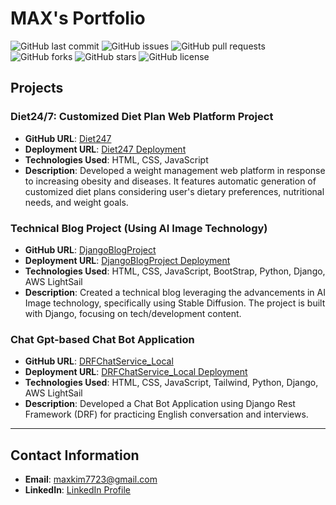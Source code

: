 # MAX's Portfolio
![GitHub last commit](https://img.shields.io/github/last-commit/maxkim77/repository)
![GitHub issues](https://img.shields.io/github/issues-raw/maxkim77/repository)
![GitHub pull requests](https://img.shields.io/github/issues-pr/maxkim77/repository)
![GitHub forks](https://img.shields.io/github/forks/maxkim77/repository)
![GitHub stars](https://img.shields.io/github/stars/maxkim77/repository)
![GitHub license](https://img.shields.io/github/license/maxkim77/repository)

## Projects

### Diet24/7: Customized Diet Plan Web Platform Project
- **GitHub URL**: [Diet247](https://github.com/maxkim77/Diet247)
- **Deployment URL**: [Diet247 Deployment](https://maxkim77.github.io/Diet247/)
- **Technologies Used**: HTML, CSS, JavaScript
- **Description**: Developed a weight management web platform in response to increasing obesity and diseases. It features automatic generation of customized diet plans considering user's dietary preferences, nutritional needs, and weight goals.

### Technical Blog Project (Using AI Image Technology)
- **GitHub URL**: [DjangoBlogProject](https://github.com/maxkim77/DjangoBlogProject)
- **Deployment URL**: [DjangoBlogProject Deployment](https://maxkim77.github.io/DjangoBlogProject/)
- **Technologies Used**: HTML, CSS, JavaScript, BootStrap, Python, Django, AWS LightSail
- **Description**: Created a technical blog leveraging the advancements in AI Image technology, specifically using Stable Diffusion. The project is built with Django, focusing on tech/development content.

### Chat Gpt-based Chat Bot Application
- **GitHub URL**: [DRFChatService_Local](https://github.com/maxkim77/DRFChatService_Local)
- **Deployment URL**: [DRFChatService_Local Deployment](https://dev.maxworld7070.net/)
- **Technologies Used**: HTML, CSS, JavaScript, Tailwind, Python, Django, AWS LightSail
- **Description**: Developed a Chat Bot Application using Django Rest Framework (DRF) for practicing English conversation and interviews.

---

## Contact Information
- **Email**: [maxkim7723@gmail.com](mailto:maxkim7723@gmail.com)
- **LinkedIn**: [LinkedIn Profile](https://www.linkedin.com/in/kjw77/)

